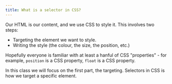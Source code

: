 ```yaml
---
title: What is a selector in CSS?
---
```


Our HTML is our content, and we use CSS to style it. This involves two steps:

- Targeting the element we want to style. 
- Writing the style (the colour, the size, the position, etc.)

Hopefully everyone is familiar with at least a hanful of CSS "properties" - for example, `position` is a CSS property, `float` is a CSS property.

In this class we will focus on the first part, the targeting. Selectors in CSS is how we target a specific element.

